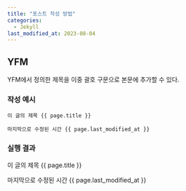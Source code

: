 ```yaml
---
title: "포스트 작성 방법"
categories:
  - Jekyll
last_modified_at: 2023-08-04
---
```


## YFM

YFM에서 정의한 제목을 이중 괄호 구문으로 본문에 추가할 수 있다.

### 작성 예시

```
이 글의 제목 {{ page.title }}

마지막으로 수정된 시간 {{ page.last_modified_at }}
```

### 실행 결과

이 글의 제목 {{ page.title }}

마지막으로 수정된 시간 {{ page.last_modified_at }}
